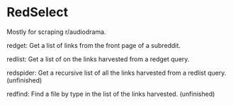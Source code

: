 RedSelect
=========

Mostly for scraping r/audiodrama.

redget: Get a list of links from the front page of a subreddit.

redlist: Get a list of on the links harvested from a redget query.

redspider: Get a recursive list of all the links harvested from a redlist query.
(unfinished)

redfind: Find a file by type in the list of the links harvested.
(unfinished)
